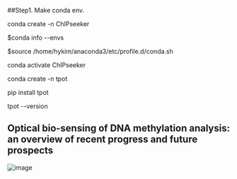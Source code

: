 ##Step1. Make conda env.

conda create -n ChIPseeker

$conda info --envs

$source /home/hykim/anaconda3/etc/profile.d/conda.sh

conda activate ChIPseeker


conda create -n tpot

pip install tpot

tpot --version

## Optical bio-sensing of DNA methylation analysis: an overview of recent progress and future prospects
 ![image](https://github.com/Cherry-Kim/Methylseq/assets/64776690/6bf5b60d-cc2c-42fe-b986-62e372558652)


